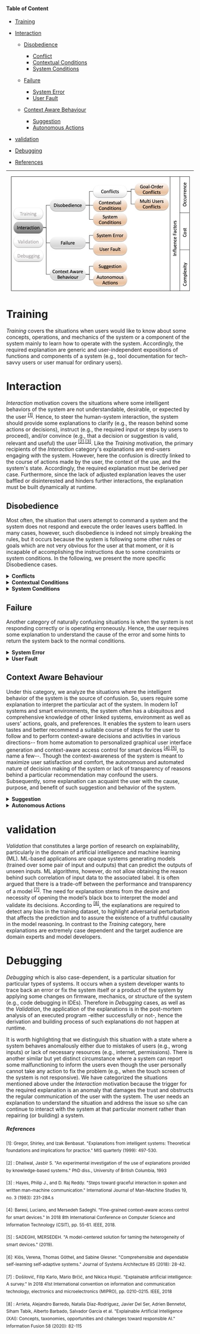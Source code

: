 #### Table of Content 
- [Training](#training)
- [Interaction](#interaction)
  * [Disobedience](#disobedience)
    * [Conflict](#conf)
    * [Contextual Conditions](#contx)
    * [System Conditions](#sytm)

  * [Failure](#failure)
    * [System Error](#sytmer) 
    * [User Fault](#usf) 

  * [Context Aware Behaviour](#context-aware-behaviour)
    * [Suggestion](#sgt) 
    * [Autonomous Actions](#autn)
    
- [validation](#validation)
- [Debugging](#debugging)
- [References](#references)

---

<p align="center">
  <img src="taxonomy.jpg">
</p>


# Training

_Training_ covers the situations when users would like to know about some concepts, operations, and mechanics of the system or a component of the system mainly to learn how to operate with the system. Accordingly, the required explanation are generic and user-independent expositions of functions and components of a system (e.g., tool documentation for tech-savvy users or user manual for ordinary users).

# Interaction 
_Interaction_ motivation covers the situations where some intelligent behaviors of the system are not understandable, desirable, or expected by the user <sup>[[1]](#1)</sup>. Hence, to steer the human-system interaction, the system should provide some explanations to clarify (e.g., the reason behind some actions or decisions), instruct (e.g., the required input or steps by users to proceed), and/or convince (e.g., that a decision or suggestion is valid, relevant and useful) the user <sup>[[2]](#2),[[3]](#3)</sup>. Like the _Training_ motivation, the primary recipients of the _Interaction_ category's explanations are end-users engaging with the system. However, here the confusion is directly linked to the course of actions made by the user, the context of the use, and the system's state. Accordingly, the required explanation must be derived per case. Furthermore, since the lack of adjusted explanation leaves the user baffled or disinterested and hinders further interactions, the explanation must be built dynamically at runtime. 
## Disobedience
Most often, the situation that users attempt to command a system and the system does not respond and execute the order leaves users baffled. In many cases, however, such disobedience is indeed not simply breaking the rules, but it occurs because the system is following some other rules or goals which are not very obvious for the user at that moment, or it is incapable of accomplishing the instructions due to some constraints or system conditions. In the following, we present the more specific Disobedience cases.
<details>
  <summary> <b> <a id="conf">Conflicts </a></b> </summary>

 * __Goal-Order Conflicts__ : It is when the users have set up a rule that might conflict with their will at particular conditions or moments. In such  cases, the system may decide to prioritize the predefined goal(such prioritization could be based on user-defined rules or some intelligent algorithm of the system) instead of the direct command and act consequently. It hence may compel the system to avoid performing orders by the user.

    Scenario:
   >It is 7 pm, and there is a pile of dirty dishes in the dish washer. Bob would like to wash them before dinner but the dish washer does not start   after Bob had     turned it on. The reason is that the _Smarthome Manager_ has deactivated the dish washer because Bob has set up a rule to reduce the     electric  consumption at peak times (usually from 6 to 9 pm). 

  * __Multi User Conflict__: 
In a smart environment with multiple users, such as the smart home or smart office, every user may have its own goals and preferences, which may conflict with other user’s actions at some conditions or moments. Hence, the _Smarthome Manager_ needs to resolve such a conflict by prioritizing one user’s goals or activities over the other one. In such a situation, the user whose command has been rejected in favor of other users’ goals might be confused.
 
    Scenario:
    >Bob wants to roll up the window blinds to brighten the living room, but the system declines because Alice is watching a movie with a projector.


</details>

<details>
  <summary> <b><a id="contx"> Contextual Conditions</a> </b> </summary>
Sometimes the system chooses to avoid following a user's command due to its contextual awareness and comprehensive knowledge. The system may anticipate that the ordered action may lead to some undesirable situation or concludes the requested operation is not the best possible course of action in compliance with some rules, goals, or user preferences. 

<br> Scenario:

> Bob receives a notification on his phone from the washing machine saying that the washing is completed. Bob then commands Coco, his assistance robot, to collect the clothes and hang them on the rack on the balcony. Coco, however, does not move to the washing machine. Bob repeats the order again but still no response from Coco! He is wondering if something is wrong with Coco! However, Coco's behavior is due to its awareness of the high chance of rain in the next few hours!

</details>

<details>
  <summary> <b><a id="sytm">  System Conditions</a> </b> </summary>

Sometimes, the system cannot perform the user’s order because of the absence of some prerequisites that involve the user’s actions to be addressed, but the user is oblivious. In this case, an explanation is necessary to bring such demands to the attention of the users.

<br>Scenario: 

> Alice is attempting to make a coffee, but the coffee machine does not start to prepare one, which makes her annoyed. It is because the coffee machine is out of coffee beans, and it needs to be refilled.

</details>

## Failure  
Another category of naturally confusing situations is when the system is not responding correctly or is operating erroneously. Hence, the user requires some explanation to understand the cause of the error and some hints to return the system back to the normal conditions.

<details> 
  <summary> <b> <a id="sytmer"> System Error </a> </b> </summary>
<div style="text-align: justify"> The next category of naturally confusing situations is when the system is not responding, generates a wrong output or is operating erroneously. Hence, the user requires some explanation to understand the cause of the error and some hints to return the system back to the normal conditions to achieve the desired output. </div>   

<br> Scenario:

> Bob is in the kitchen and needs to clean up the floor. He turns on his robotic vacuum cleaner (Robo cleaner) using his smartphone application and directs it to the kitchen. But it is not arriving! Bob goes to check why and notices that the Robo cleaner is stuck and it is just spinning! It is because the bumper of the cleaner must be re-assembled.

</details>

<details> 
  <summary> <b> <a id="usf"> User Fault </a> </b> </summary>
When the system fails to perform the expected behavior or generate the sought output because the user has not been following the system specification correctly, or s/he has done something wrong! In other words, in such a situation, the system has not made any mistake, but users perceive their fault as an error of the system.  

<br> Scenario:

> Alice is in a hurry and needs to print a document. To expedite the process, she remotely connects to the printer when she is near her office and sends the document to it via her phone. When she reaches the printer to collect the paper, she finds out the printer has been printed the document on A3 paper! She immediately sends another print command by her phone, and again the printer is printing it on A3 paper! Alice is frustrated by the erroneous functioning of the printer. However, it is happening because the printer setting on her phone is not on automatic paper tray selection, and it is following the previous configuration, which has been explicitly set to take A3 papers.

</details>

## Context Aware Behaviour 
Under this category, we analyze the situations where the intelligent behavior of the system is the source of confusion. So, users require some explanation to interpret the particular act of the system. In modern IoT systems and smart environments, the system often has a ubiquitous and comprehensive knowledge of other linked systems, environment as well as users' actions, goals, and preferences. It enables the system to learn users tastes and better recommend a suitable course of steps for the user to follow and to perform context-aware decisions and activities in various directions-- from home automation to personalized graphical user interface generation and context-aware access control for smart devices <sup>[[4]](#4),[[5]](#5)</sup>, to name a few--. Though the context-awareness of the system is meant to maximize user satisfaction and comfort, the autonomous and automated nature of decision making of the system or lack of transparency of reasons behind a particular recommendation may confound the users. Subsequently, some explanation can acquaint the user with the cause, purpose, and benefit of such suggestion and behavior of the system.  


<details> 
  <summary> <b> <a id="sgt"> Suggestion </a> </b> </summary>
One of the well-studied circumstances in the literature is when an intelligent system recommends to a user a particular item, product, or action to perform. Innately, it should clarify the motivation, reason and advantage of opting for such a thing or pursuing such action.

<br> Scenario:

  >Alice is going to bed when she receives a notification on her smartphone from the _Smarthome Manager_ suggesting to close all the opened windows of the house. It makes Alice wonder, due to which circumstance the system suddenly has drawn the conclusion to advise her to close the windows. "Is there some security threat?'' Alice whispers! The system, however, has suggested it based on the temperature drop reported by the outside thermostats and the weather forecast API’s alarm that it is going to be a cold and rainy night ahead. 
 
</details> 
<details> 
  <summary> <b><a id="autn"> Autonomous Actions </a> </b> </summary>
Another progressing trend in context-aware smart homes is toward reducing human assistance and making systems more autonomous. In this direction, for example, a self-adaptive system continuously monitors itself, the user, and the environment to learn and optimize rules which let the system autonomously adapt itself to the changing environment and user preferences and activities <sup>[[6]](#6) </sup>. As a result, the system gradually evolves, behaves more intelligently, and independently acts or decides upon something without waiting for users' permissions. Hence, a user is confronted with some already performed actions (or the consequence of performing such actions). Without some explanations, the activity itself, or its underlying cause and benefit might not be understandable for the user.

<br> Scenario:

  > Bob has invited a couple of his friends to a party in his home. Suddenly, at midnight, the system turns off a couple of lights, changes the light color of others to blue, lowers the volume of the Amazon Echo playing some music, and locks the main door! Everyone, including Bob, is surprised and wonders what happened! The system, however, just followed the newly adopted rule: to put the smart-home to "bedtime mode'' at midnight learned from Bob's routine in the last couple of weeks!

</details>

# validation
_Validation_ that constitutes a large portion of research on explainability, particularly in the domain of artificial intelligence and machine learning (ML). ML-based applications are opaque systems generating models (trained over some pair of input and outputs) that can predict the outputs of unseen inputs. ML algorithms, however, do not allow obtaining the reason behind such correlation of input data to the associated label. It is often argued that there is a trade-off between the performance and transparency of a model <sup>[[7]](#7)</sup>. 
The need for explanation stems from the desire and necessity of opening the model’s black box to interpret the model and validate its decisions. According to <sup>[[8]](#8)</sup>, the explanations are required to detect any bias in the training dataset, to highlight adversarial perturbation that affects the prediction and to assure the existence of a truthful causality in the model reasoning. In contrast to the _Training_ category, here explanations are extremely case dependent and the target audience are domain experts and model developers. 
# Debugging
_Debugging_ which is also case-dependent, is a particular situation for particular types of systems. It occurs when a system developer wants to trace back an error or fix the system itself or a product of the system by applying some changes on firmware, mechanics, or structure of the system (e.g., code debugging in IDEs). Therefore in _Debugging_ cases, as well as the _Validation_, the application of the explanations is in the post-mortem analysis of an executed program -either successfully or not-, hence the derivation and building process of such explanations do not happen at runtime.

It is worth highlighting that we distinguish this situation with a state where a system behaves anomalously either due to mistakes of users (e.g., wrong inputs) or lack of necessary resources (e.g., internet, permissions). There is another similar but yet distinct circumstance where a system can report some malfunctioning to inform the users even though the user personally cannot take any action to fix the problem (e.g., when the touch screen of the system is not responsive). We have categorized the situations mentioned above under the _Interaction_ motivation because the trigger for the required explanation is an anomaly that damages the trust and obstructs the regular communication of the user with the system. The user needs an explanation to understand the situation and address the issue so s/he can continue to interact with the system at that particular moment rather than repairing (or building) a system.


##### References

<sup> <a id="1">[1]</a>: Gregor, Shirley, and Izak Benbasat. "Explanations from intelligent systems: Theoretical foundations and implications for practice." MIS quarterly (1999): 497-530.

<sup> <a id="2">[2]</a> : Dhaliwal, Jasbir S. "An experimental investigation of the use of explanations provided by knowledge-based systems." PhD diss., University of British Columbia, 1993

<sup> <a id="3">[3]</a> : Hayes, Philip J., and D. Raj Reddy. "Steps toward graceful interaction in spoken and written man-machine communication." International Journal of Man-Machine Studies 19, no. 3 (1983): 231-284.s

<sup> <a id="4">[4]</a>: Baresi, Luciano, and Mersedeh Sadeghi. "Fine-grained context-aware access control for smart devices." In 2018 8th International Conference on Computer Science and Information Technology (CSIT), pp. 55-61. IEEE, 2018.

<sup> <a id="5">[5]</a> : SADEGHI, MERSEDEH. "A model-centered solution for taming the heterogeneity of smart devices." (2019).

<sup> <a id="6">[6]</a>: Klös, Verena, Thomas Göthel, and Sabine Glesner. "Comprehensible and dependable self-learning self-adaptive systems." Journal of Systems Architecture 85 (2018): 28-42.

<sup> <a id="7">[7]</a> : Došilović, Filip Karlo, Mario Brčić, and Nikica Hlupić. "Explainable artificial intelligence: A survey." In 2018 41st International convention on information and communication technology, electronics and microelectronics (MIPRO), pp. 0210-0215. IEEE, 2018

<sup> <a id="8">[8]</a> : Arrieta, Alejandro Barredo, Natalia Díaz-Rodríguez, Javier Del Ser, Adrien Bennetot, Siham Tabik, Alberto Barbado, Salvador García et al. "Explainable Artificial Intelligence (XAI): Concepts, taxonomies, opportunities and challenges toward responsible AI." Information Fusion 58 (2020): 82-115
